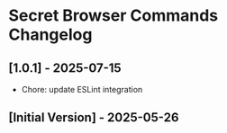 # Secret Browser Commands Changelog

## [1.0.1] - 2025-07-15

* Chore: update ESLint integration

## [Initial Version] - 2025-05-26
